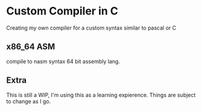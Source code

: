 # Custom Compiler in C

Creating my own compiler for a custom syntax similar to pascal or C

## x86_64 ASM

compile to nasm syntax 64 bit assembly lang.

## Extra

This is still a WIP, I'm using this as a learning expierence. Things are subject to change as I go.
